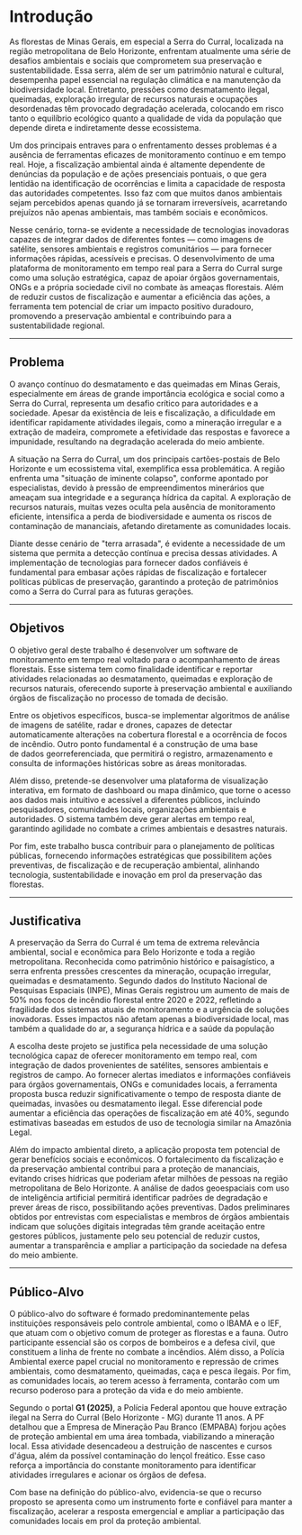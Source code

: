 # Introdução

As florestas de Minas Gerais, em especial a Serra do Curral, localizada na região metropolitana de Belo Horizonte, enfrentam atualmente uma série de desafios ambientais e sociais que comprometem sua preservação e sustentabilidade. Essa serra, além de ser um patrimônio natural e cultural, desempenha papel essencial na regulação climática e na manutenção da biodiversidade local. Entretanto, pressões como desmatamento ilegal, queimadas, exploração irregular de recursos naturais e ocupações desordenadas têm provocado degradação acelerada, colocando em risco tanto o equilíbrio ecológico quanto a qualidade de vida da população que depende direta e indiretamente desse ecossistema.  

Um dos principais entraves para o enfrentamento desses problemas é a ausência de ferramentas eficazes de monitoramento contínuo e em tempo real. Hoje, a fiscalização ambiental ainda é altamente dependente de denúncias da população e de ações presenciais pontuais, o que gera lentidão na identificação de ocorrências e limita a capacidade de resposta das autoridades competentes. Isso faz com que muitos danos ambientais sejam percebidos apenas quando já se tornaram irreversíveis, acarretando prejuízos não apenas ambientais, mas também sociais e econômicos.  

Nesse cenário, torna-se evidente a necessidade de tecnologias inovadoras capazes de integrar dados de diferentes fontes — como imagens de satélite, sensores ambientais e registros comunitários — para fornecer informações rápidas, acessíveis e precisas. O desenvolvimento de uma plataforma de monitoramento em tempo real para a Serra do Curral surge como uma solução estratégica, capaz de apoiar órgãos governamentais, ONGs e a própria sociedade civil no combate às ameaças florestais. Além de reduzir custos de fiscalização e aumentar a eficiência das ações, a ferramenta tem potencial de criar um impacto positivo duradouro, promovendo a preservação ambiental e contribuindo para a sustentabilidade regional.

---

## Problema

O avanço contínuo do desmatamento e das queimadas em Minas Gerais, especialmente em áreas de grande importância ecológica e social como a Serra do Curral, representa um desafio crítico para autoridades e a sociedade. Apesar da existência de leis e fiscalização, a dificuldade em identificar rapidamente atividades ilegais, como a mineração irregular e a extração de madeira, compromete a efetividade das respostas e favorece a impunidade, resultando na degradação acelerada do meio ambiente.

A situação na Serra do Curral, um dos principais cartões-postais de Belo Horizonte e um ecossistema vital, exemplifica essa problemática. A região enfrenta uma "situação de iminente colapso", conforme apontado por especialistas, devido à pressão de empreendimentos minerários que ameaçam sua integridade e a segurança hídrica da capital. A exploração de recursos naturais, muitas vezes oculta pela ausência de monitoramento eficiente, intensifica a perda de biodiversidade e aumenta os riscos de contaminação de mananciais, afetando diretamente as comunidades locais.

Diante desse cenário de "terra arrasada", é evidente a necessidade de um sistema que permita a detecção contínua e precisa dessas atividades. A implementação de tecnologias para fornecer dados confiáveis é fundamental para embasar ações rápidas de fiscalização e fortalecer políticas públicas de preservação, garantindo a proteção de patrimônios como a Serra do Curral para as futuras gerações.

---

## Objetivos

O objetivo geral deste trabalho é desenvolver um software de monitoramento em tempo real voltado para o acompanhamento de áreas florestais. Esse sistema tem como finalidade identificar e reportar atividades relacionadas ao desmatamento, queimadas e exploração de recursos naturais, oferecendo suporte à preservação ambiental e auxiliando órgãos de fiscalização no processo de tomada de decisão.  

Entre os objetivos específicos, busca-se implementar algoritmos de análise de imagens de satélite, radar e drones, capazes de detectar  
automaticamente alterações na cobertura florestal e a ocorrência de focos de incêndio. Outro ponto fundamental é a construção de uma base  
de dados georreferenciada, que permitirá o registro, armazenamento e consulta de informações históricas sobre as áreas monitoradas.  

Além disso, pretende-se desenvolver uma plataforma de visualização interativa, em formato de dashboard ou mapa dinâmico, que torne o acesso aos dados mais intuitivo e acessível a diferentes públicos, incluindo pesquisadores, comunidades locais, organizações ambientais e autoridades. O sistema também deve gerar alertas em tempo real, garantindo agilidade no combate a crimes ambientais e desastres naturais.  

Por fim, este trabalho busca contribuir para o planejamento de políticas públicas, fornecendo informações estratégicas que possibilitem ações  
preventivas, de fiscalização e de recuperação ambiental, alinhando tecnologia, sustentabilidade e inovação em prol da preservação das florestas.

---

## Justificativa

A preservação da Serra do Curral é um tema de extrema relevância ambiental, social e econômica para Belo Horizonte e toda a região metropolitana. Reconhecida como patrimônio histórico e paisagístico, a serra enfrenta pressões crescentes da mineração, ocupação irregular, queimadas e desmatamento. Segundo dados do Instituto Nacional de Pesquisas Espaciais (INPE), Minas Gerais registrou um aumento de mais de 50% nos focos de incêndio florestal entre 2020 e 2022, refletindo a fragilidade dos sistemas atuais de monitoramento e a urgência de soluções inovadoras. Esses impactos não afetam apenas a biodiversidade local, mas também a qualidade do ar, a segurança hídrica e a saúde da população

A escolha deste projeto se justifica pela necessidade de uma solução tecnológica capaz de oferecer monitoramento em tempo real, com integração de dados provenientes de satélites, sensores ambientais e registros de campo. Ao fornecer alertas imediatos e informações confiáveis para órgãos governamentais, ONGs e comunidades locais, a ferramenta proposta busca reduzir significativamente o tempo de resposta diante de queimadas, invasões ou desmatamento ilegal. Esse diferencial pode aumentar a eficiência das operações de fiscalização em até 40%, segundo estimativas baseadas em estudos de uso de tecnologia similar na Amazônia Legal.

Além do impacto ambiental direto, a aplicação proposta tem potencial de gerar benefícios sociais e econômicos. O fortalecimento da fiscalização e da preservação ambiental contribui para a proteção de mananciais, evitando crises hídricas que poderiam afetar milhões de pessoas na região metropolitana de Belo Horizonte. A análise de dados geoespaciais com uso de inteligência artificial permitirá identificar padrões de degradação e prever áreas de risco, possibilitando ações preventivas. Dados preliminares obtidos por entrevistas com especialistas e membros de órgãos ambientais indicam que soluções digitais integradas têm grande aceitação entre gestores públicos, justamente pelo seu potencial de reduzir custos, aumentar a transparência e ampliar a participação da sociedade na defesa do meio ambiente.


---

## Público-Alvo

O público-alvo do software é formado predominantemente pelas instituições responsáveis pelo controle ambiental, como o IBAMA e o IEF, que atuam com o objetivo comum de proteger as florestas e a fauna. Outro participante essencial são os corpos de bombeiros e a defesa civil, que constituem a linha de frente no combate a incêndios. Além disso, a Polícia Ambiental exerce papel crucial no monitoramento e repressão de crimes ambientais, como desmatamento, queimadas, caça e pesca ilegais. Por fim, as comunidades locais, ao terem acesso à ferramenta, contarão com um recurso poderoso para a proteção da vida e do meio ambiente.  

Segundo o portal **G1 (2025)**, a Polícia Federal apontou que houve extração ilegal na Serra do Curral (Belo Horizonte - MG) durante 11 anos. A PF detalhou que a Empresa de Mineração Pau Branco (EMPABA) forjou ações de proteção ambiental em uma área tombada, viabilizando a mineração local. Essa atividade desencadeou a destruição de nascentes e cursos d'água, além da possível contaminação do lençol freático. Esse caso reforça a importância do constante monitoramento para identificar atividades irregulares e acionar os órgãos de defesa.  

Com base na definição do público-alvo, evidencia-se que o recurso proposto se apresenta como um instrumento forte e confiável para manter a fiscalização, acelerar a resposta emergencial e ampliar a participação das comunidades locais em prol da proteção ambiental.  

